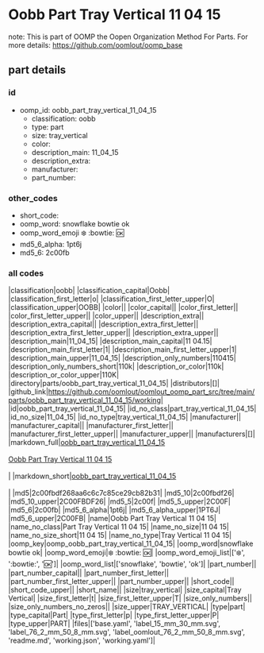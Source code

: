 # Oobb Part Tray Vertical 11 04 15  

note: This is part of OOMP the Oopen Organization Method For Parts. For more details: https://github.com/oomlout/oomp_base

##  part details





### id
* oomp_id: oobb_part_tray_vertical_11_04_15
  * classification: oobb
  * type: part
  * size: tray_vertical
  * color: 
  * description_main: 11_04_15
  * description_extra: 
  * manufacturer: 
  * part_number: 

### other_codes
* short_code: 
* oomp_word: snowflake bowtie ok
* oomp_word_emoji :snowflake: :bowtie: :ok:
* md5_6_alpha: 1pt6j
* md5_6: 2c00fb

### all codes 
|classification|oobb|
|classification_capital|Oobb|
|classification_first_letter|o|
|classification_first_letter_upper|O|
|classification_upper|OOBB|
|color||
|color_capital||
|color_first_letter||
|color_first_letter_upper||
|color_upper||
|description_extra||
|description_extra_capital||
|description_extra_first_letter||
|description_extra_first_letter_upper||
|description_extra_upper||
|description_main|11_04_15|
|description_main_capital|11 04.15|
|description_main_first_letter|1|
|description_main_first_letter_upper|1|
|description_main_upper|11_04_15|
|description_only_numbers|110415|
|description_only_numbers_short|110k|
|description_or_color|110k|
|description_or_color_upper|110K|
|directory|parts/oobb_part_tray_vertical_11_04_15|
|distributors|[]|
|github_link|https://github.com/oomlout/oomlout_oomp_part_src/tree/main/parts/oobb_part_tray_vertical_11_04_15/working|
|id|oobb_part_tray_vertical_11_04_15|
|id_no_class|part_tray_vertical_11_04_15|
|id_no_size|11_04_15|
|id_no_type|tray_vertical_11_04_15|
|manufacturer||
|manufacturer_capital||
|manufacturer_first_letter||
|manufacturer_first_letter_upper||
|manufacturer_upper||
|manufacturers|[]|
|markdown_full|[oobb_part_tray_vertical_11_04_15](https://github.com/oomlout/oomlout_oomp_part_src/tree/main/parts/oobb_part_tray_vertical_11_04_15/working)<br>[](https://github.com/oomlout/oomlout_oomp_part_src/tree/main/parts/oobb_part_tray_vertical_11_04_15/working)<br>[Oobb Part Tray Vertical 11 04 15](https://github.com/oomlout/oomlout_oomp_part_src/tree/main/parts/oobb_part_tray_vertical_11_04_15/working)<br><br>|
|markdown_short|[oobb_part_tray_vertical_11_04_15](https://github.com/oomlout/oomlout_oomp_part_src/tree/main/parts/oobb_part_tray_vertical_11_04_15/working)<br><br>|
|md5|2c00fbdf268aa6c6c7c85ce29cb82b31|
|md5_10|2c00fbdf26|
|md5_10_upper|2C00FBDF26|
|md5_5|2c00f|
|md5_5_upper|2C00F|
|md5_6|2c00fb|
|md5_6_alpha|1pt6j|
|md5_6_alpha_upper|1PT6J|
|md5_6_upper|2C00FB|
|name|Oobb Part Tray Vertical 11 04 15|
|name_no_class|Part Tray Vertical 11 04 15|
|name_no_size|11 04 15|
|name_no_size_short|11 04 15|
|name_no_type|Tray Vertical 11 04 15|
|oomp_key|oomp_oobb_part_tray_vertical_11_04_15|
|oomp_word|snowflake bowtie ok|
|oomp_word_emoji|:snowflake: :bowtie: :ok:|
|oomp_word_emoji_list|[':snowflake:', ':bowtie:', ':ok:']|
|oomp_word_list|['snowflake', 'bowtie', 'ok']|
|part_number||
|part_number_capital||
|part_number_first_letter||
|part_number_first_letter_upper||
|part_number_upper||
|short_code||
|short_code_upper||
|short_name||
|size|tray_vertical|
|size_capital|Tray Vertical|
|size_first_letter|t|
|size_first_letter_upper|T|
|size_only_numbers||
|size_only_numbers_no_zeros||
|size_upper|TRAY_VERTICAL|
|type|part|
|type_capital|Part|
|type_first_letter|p|
|type_first_letter_upper|P|
|type_upper|PART|
|files|['base.yaml', 'label_15_mm_30_mm.svg', 'label_76_2_mm_50_8_mm.svg', 'label_oomlout_76_2_mm_50_8_mm.svg', 'readme.md', 'working.json', 'working.yaml']|
